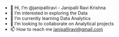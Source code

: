 - 👋 Hi, I’m @janipalliravi - Janipalli Ravi Krishna
- 👀 I’m interested in exploring the Data
- 🌱 I’m currently learning Data Analytics
- 💞️ I’m looking to collaborate on Analytical projects
- 📫 How to reach me janipalliravi@gmail.com

<!---
janipalliravi/janipalliravi is a ✨ special ✨ repository because its `README.md` (this file) appears on your GitHub profile.
You can click the Preview link to take a look at your changes.
--->
